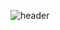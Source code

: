 ![header](https://capsule-render.vercel.app/api?type=blur&height=300&color=gradient&customColorList=24&text=Hi!%20I'm%20abluehour&fontColor=d6ace6&fontAlignY=50&descAlignY=65&fontSize=60)
